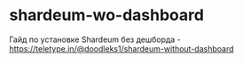 # shardeum-wo-dashboard

Гайд по установке Shardeum без дешборда - https://teletype.in/@doodleks1/shardeum-without-dashboard
